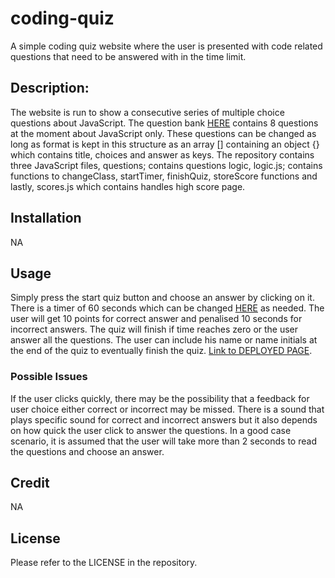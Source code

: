 # coding-quiz

A simple coding quiz website where the user is presented with code related questions that need to be answered with in the time limit. 

## Description:

The website is run to show a consecutive series of multiple choice questions about JavaScript. The question bank [HERE](https://github.com/abdalla-diaai/coding-quiz/blob/7d47954fea00263d03415c01332526a23fcc1932/assets/js/questions.js#L2-L43?plain=1) contains 8 questions at the moment about JavaScript only. These questions can be changed as long as format is kept in this structure as an array [] containing an object {} which contains title, choices and answer as keys. The repository contains three JavaScript files, questions; contains questions logic, logic.js; contains functions to changeClass, startTimer, finishQuiz, storeScore functions and lastly, scores.js which contains handles high score page.  

## Installation

NA

## Usage

Simply press the start quiz button and choose an answer by clicking on it. There is a timer of 60 seconds which can be changed [HERE](https://github.com/abdalla-diaai/coding-quiz/blob/7d47954fea00263d03415c01332526a23fcc1932/assets/js/questions.js#L74?plain=1) as needed. The user will get 10 points for correct answer and penalised 10 seconds for incorrect answers. The quiz will finish if time reaches zero or the user answer all the questions. The user can include his name or name initials at the end of the quiz to eventually finish the quiz. [Link to DEPLOYED PAGE](https://abdalla-diaai.github.io/coding-quiz/index.html).

### Possible Issues

If the user clicks quickly, there may be the possibility that a feedback for user choice either correct or incorrect may be missed. There is a sound that plays specific sound for correct and incorrect answers but it also depends on how quick the user click to answer the questions. In a good case scenario, it is assumed that the user will take more than 2 seconds to read the questions and choose an answer.

## Credit

NA

## License

Please refer to the LICENSE in the repository.
